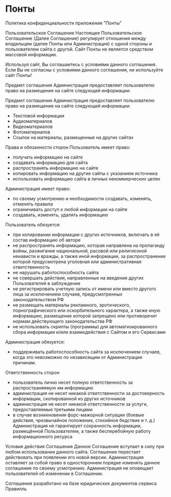 # Понты
Политика конфиденциальности приложения "Понты"

Пользовательское Соглашение
Настоящее Пользовательское Соглашение (Далее Соглашение) регулирует отношения между владельцем (далее Понты или Администрация) с одной стороны и пользователем сайта с другой.
Сайт Понты не является средством массовой информации.

Используя сайт, Вы соглашаетесь с условиями данного соглашения.
Если Вы не согласны с условиями данного соглашения, не используйте сайт Понты!

Предмет соглашения
Администрация предоставляет пользователю право на размещение на сайте следующей информации:

Предмет соглашения
Администрация предоставляет пользователю право на размещение на сайте следующей информации:
- Текстовой информации
- Аудиоматериалов
- Видеоматериалов
- Фотоматериалов
- Ссылок на материалы, размещенные на других сайтах

Права и обязанности сторон
Пользователь имеет право:
- получать информацию на сайте
- создавать информацию для сайта
- распространять информацию на сайте
- копировать информацию на другие сайты с указанием источника
- использовать информацию сайта в личных некоммерческих целях

Администрация имеет право:
- по своему усмотрению и необходимости создавать, изменять, отменять правила
- ограничивать доступ к любой информации на сайте
- создавать, изменять, удалять информацию

Пользователь обязуется:
- при копировании информации с других источников, включать в её состав информацию об авторе
- не распространять информацию, которая направлена на пропаганду войны, разжигание национальной, расовой или религиозной ненависти и вражды, а также иной информации, за распространение которой предусмотрена уголовная или административная ответственность
- не нарушать работоспособность сайта
- не совершать действия, направленные на введение других Пользователей в заблуждение
- не регистрировать учетную запись от имени или вместо другого лица за исключением случаев, предусмотренных законодательством РФ
- не размещать материалы рекламного, эротического, порнографического или оскорбительного характера, а также иную информацию, размещение которой запрещено или противоречит нормам действующего законодательства РФ
- не использовать скрипты (программы) для автоматизированного сбора информации и/или взаимодействия с Сайтом и его Сервисами

Администрация обязуется:
- поддерживать работоспособность сайта за исключением случаев, когда это невозможно по независящим от Администрации причинам.

Ответственность сторон
- пользователь лично несет полную ответственность за распространяемую им информацию
- администрация не несет никакой ответственности за достоверность информации, скопированной из других источников
- администрация не несет никакой ответственности за услуги, предоставляемые третьими лицами
- в случае возникновения форс-мажорной ситуации (боевые действия, чрезвычайное положение, стихийное бедствие и т. д.) Администрация не гарантирует сохранность информации, размещённой Пользователем, а также бесперебойную работу информационного ресурса

Условия действия Соглашения
Данное Соглашение вступает в силу при любом использовании данного сайта.
Соглашение перестает действовать при появлении его новой версии.
Администрация оставляет за собой право в одностороннем порядке изменять данное соглашение по своему усмотрению.
Администрация не оповещает пользователей об изменении в Соглашении.


Соглашение разработано на базе юридических документов сервиса Правилль
